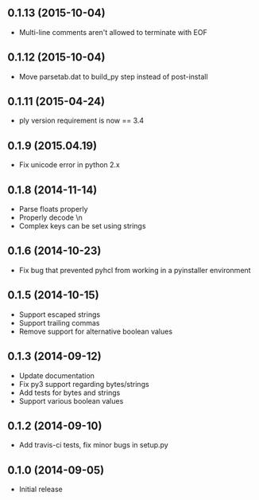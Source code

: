 0.1.13 (2015-10-04)
-------------------
* Multi-line comments aren't allowed to terminate with EOF

0.1.12 (2015-10-04)
-------------------
* Move parsetab.dat to build_py step instead of post-install

0.1.11 (2015-04-24)
-------------------
* ply version requirement is now == 3.4

0.1.9 (2015.04.19)
------------------
* Fix unicode error in python 2.x

0.1.8 (2014-11-14)
------------------
* Parse floats properly
* Properly decode \\n
* Complex keys can be set using strings

0.1.6 (2014-10-23)
------------------
* Fix bug that prevented pyhcl from working in a pyinstaller environment

0.1.5 (2014-10-15)
------------------
* Support escaped strings
* Support trailing commas
* Remove support for alternative boolean values

0.1.3 (2014-09-12)
------------------
* Update documentation
* Fix py3 support regarding bytes/strings
* Add tests for bytes and strings
* Support various boolean values

0.1.2 (2014-09-10)
------------------
* Add travis-ci tests, fix minor bugs in setup.py

0.1.0 (2014-09-05)
------------------
* Initial release
